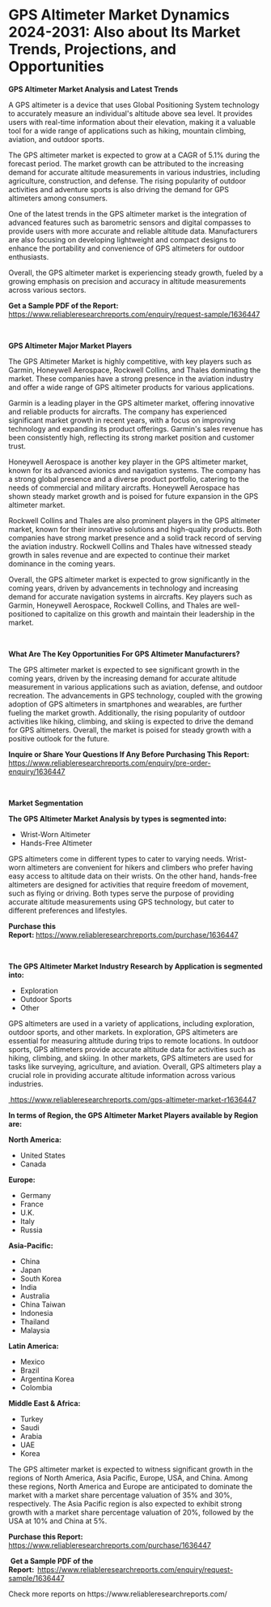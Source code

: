 <p><h1>GPS Altimeter Market Dynamics 2024-2031: Also about Its Market Trends, Projections, and Opportunities</h1></p><p><strong>GPS Altimeter Market Analysis and Latest Trends</strong></p>
<p><p>A GPS altimeter is a device that uses Global Positioning System technology to accurately measure an individual's altitude above sea level. It provides users with real-time information about their elevation, making it a valuable tool for a wide range of applications such as hiking, mountain climbing, aviation, and outdoor sports.</p><p>The GPS altimeter market is expected to grow at a CAGR of 5.1% during the forecast period. The market growth can be attributed to the increasing demand for accurate altitude measurements in various industries, including agriculture, construction, and defense. The rising popularity of outdoor activities and adventure sports is also driving the demand for GPS altimeters among consumers.</p><p>One of the latest trends in the GPS altimeter market is the integration of advanced features such as barometric sensors and digital compasses to provide users with more accurate and reliable altitude data. Manufacturers are also focusing on developing lightweight and compact designs to enhance the portability and convenience of GPS altimeters for outdoor enthusiasts.</p><p>Overall, the GPS altimeter market is experiencing steady growth, fueled by a growing emphasis on precision and accuracy in altitude measurements across various sectors.</p></p>
<p><strong>Get a Sample PDF of the Report:&nbsp;</strong> <a href="https://www.reliableresearchreports.com/enquiry/request-sample/1636447">https://www.reliableresearchreports.com/enquiry/request-sample/1636447</a></p>
<p>&nbsp;</p>
<p><strong>GPS Altimeter Major Market Players</strong></p>
<p><p>The GPS Altimeter Market is highly competitive, with key players such as Garmin, Honeywell Aerospace, Rockwell Collins, and Thales dominating the market. These companies have a strong presence in the aviation industry and offer a wide range of GPS altimeter products for various applications.</p><p>Garmin is a leading player in the GPS altimeter market, offering innovative and reliable products for aircrafts. The company has experienced significant market growth in recent years, with a focus on improving technology and expanding its product offerings. Garmin's sales revenue has been consistently high, reflecting its strong market position and customer trust.</p><p>Honeywell Aerospace is another key player in the GPS altimeter market, known for its advanced avionics and navigation systems. The company has a strong global presence and a diverse product portfolio, catering to the needs of commercial and military aircrafts. Honeywell Aerospace has shown steady market growth and is poised for future expansion in the GPS altimeter market.</p><p>Rockwell Collins and Thales are also prominent players in the GPS altimeter market, known for their innovative solutions and high-quality products. Both companies have strong market presence and a solid track record of serving the aviation industry. Rockwell Collins and Thales have witnessed steady growth in sales revenue and are expected to continue their market dominance in the coming years.</p><p>Overall, the GPS altimeter market is expected to grow significantly in the coming years, driven by advancements in technology and increasing demand for accurate navigation systems in aircrafts. Key players such as Garmin, Honeywell Aerospace, Rockwell Collins, and Thales are well-positioned to capitalize on this growth and maintain their leadership in the market.</p></p>
<p>&nbsp;</p>
<p><strong>What Are The Key Opportunities For GPS Altimeter Manufacturers?</strong></p>
<p><p>The GPS altimeter market is expected to see significant growth in the coming years, driven by the increasing demand for accurate altitude measurement in various applications such as aviation, defense, and outdoor recreation. The advancements in GPS technology, coupled with the growing adoption of GPS altimeters in smartphones and wearables, are further fueling the market growth. Additionally, the rising popularity of outdoor activities like hiking, climbing, and skiing is expected to drive the demand for GPS altimeters. Overall, the market is poised for steady growth with a positive outlook for the future.</p></p>
<p><strong>Inquire or Share Your Questions If Any Before Purchasing This Report:</strong> <a href="https://www.reliableresearchreports.com/enquiry/pre-order-enquiry/1636447">https://www.reliableresearchreports.com/enquiry/pre-order-enquiry/1636447</a></p>
<p>&nbsp;</p>
<p><strong>Market Segmentation</strong></p>
<p><strong>The GPS Altimeter Market Analysis by types is segmented into:</strong></p>
<p><ul><li>Wrist-Worn Altimeter</li><li>Hands-Free Altimeter</li></ul></p>
<p><p>GPS altimeters come in different types to cater to varying needs. Wrist-worn altimeters are convenient for hikers and climbers who prefer having easy access to altitude data on their wrists. On the other hand, hands-free altimeters are designed for activities that require freedom of movement, such as flying or driving. Both types serve the purpose of providing accurate altitude measurements using GPS technology, but cater to different preferences and lifestyles.</p></p>
<p><strong>Purchase this Report:&nbsp;</strong><a href="https://www.reliableresearchreports.com/purchase/1636447">https://www.reliableresearchreports.com/purchase/1636447</a></p>
<p>&nbsp;</p>
<p><strong>The GPS Altimeter Market Industry Research by Application is segmented into:</strong></p>
<p><ul><li>Exploration</li><li>Outdoor Sports</li><li>Other</li></ul></p>
<p><p>GPS altimeters are used in a variety of applications, including exploration, outdoor sports, and other markets. In exploration, GPS altimeters are essential for measuring altitude during trips to remote locations. In outdoor sports, GPS altimeters provide accurate altitude data for activities such as hiking, climbing, and skiing. In other markets, GPS altimeters are used for tasks like surveying, agriculture, and aviation. Overall, GPS altimeters play a crucial role in providing accurate altitude information across various industries.</p></p>
<p><a href="https://www.reliableresearchreports.com/gps-altimeter-market-r1636447">&nbsp;https://www.reliableresearchreports.com/gps-altimeter-market-r1636447</a></p>
<p><strong>In terms of Region, the GPS Altimeter Market Players available by Region are:</strong></p>
<p>
    <p> <strong> North America: </strong>
        <ul>
            <li>United States</li>
            <li>Canada</li>
        </ul>
        </p> 
    <p> <strong> Europe: </strong>
        <ul>
            <li>Germany</li>
            <li>France</li>
            <li>U.K.</li>
            <li>Italy</li>
            <li>Russia</li>
        </ul>
        </p> 
    <p> <strong> Asia-Pacific: </strong>
        <ul>
            <li>China</li>
            <li>Japan</li>
            <li>South Korea</li>
            <li>India</li>
            <li>Australia</li>
            <li>China Taiwan</li>
            <li>Indonesia</li>
            <li>Thailand</li>
            <li>Malaysia</li>
        </ul>
        </p> 
    <p> <strong> Latin America: </strong>
        <ul>
            <li>Mexico</li>
            <li>Brazil</li>
            <li>Argentina Korea</li>
            <li>Colombia</li>
        </ul>
        </p> 
    <p> <strong> Middle East & Africa: </strong>
        <ul>
            <li>Turkey</li>
            <li>Saudi</li>
            <li>Arabia</li>
            <li>UAE</li>
            <li>Korea</li>
        </ul>
    </p>
    </p>
<p><p>The GPS altimeter market is expected to witness significant growth in the regions of North America, Asia Pacific, Europe, USA, and China. Among these regions, North America and Europe are anticipated to dominate the market with a market share percentage valuation of 35% and 30%, respectively. The Asia Pacific region is also expected to exhibit strong growth with a market share percentage valuation of 20%, followed by the USA at 10% and China at 5%.</p></p>
<p><strong>Purchase this Report: </strong><a href="https://www.reliableresearchreports.com/purchase/1636447">https://www.reliableresearchreports.com/purchase/1636447</a></p>
<p>&nbsp;<strong>Get a Sample PDF of the Report:&nbsp;&nbsp;</strong><a href="https://www.reliableresearchreports.com/enquiry/request-sample/1636447">https://www.reliableresearchreports.com/enquiry/request-sample/1636447</a></p>
<p><strong></strong></p>
<p>Check more reports on https://www.reliableresearchreports.com/</p>